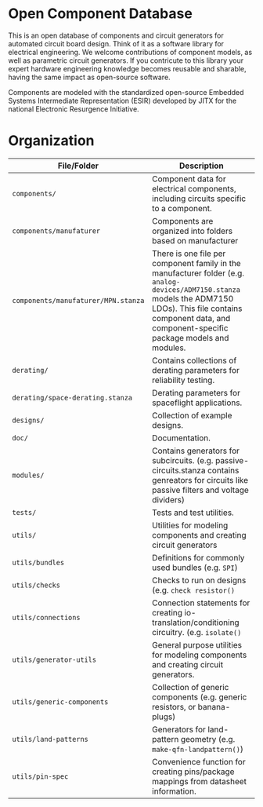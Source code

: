# Open Component Database
 
This is an open database of components and circuit generators for automated circuit board design. Think of it as a software library for electrical engineering. We welcome contributions of component models, as well as parametric circuit generators. If you contricute to this library your expert hardware engineering knowledge becomes reusable and sharable, having the same impact as open-source software.

Components are modeled with the standardized open-source Embedded Systems Intermediate Representation (ESIR) developed by JITX for the national Electronic Resurgence Initiative.

# Organization
| File/Folder   | Description |
| ------------- |-------------|
| `components/`      | Component data for electrical components, including circuits specific to a component. |
| `components/manufaturer`   | Components are organized into folders based on manufacturer |
| `components/manufaturer/MPN.stanza`   | There is one file per component family in the manufacturer folder (e.g. `analog-devices/ADM7150.stanza` models the ADM7150 LDOs). This file contains component data, and component-specific package models and modules.|
| `derating/`      | Contains collections of derating parameters for reliability testing. |
| `derating/space-derating.stanza`      | Derating parameters for spaceflight applications. |
| `designs/`      | Collection of example designs. |
| `doc/`      | Documentation. |
| `modules/`      | Contains generators for subcircuits. (e.g. passive-circuits.stanza contains genreators for circuits like passive filters and voltage dividers) |
| `tests/`      | Tests and test utilities. |
| `utils/`      | Utilities for modeling components and creating circuit generators|
| `utils/bundles`      | Definitions for commonly used bundles (e.g. `SPI`) |
| `utils/checks`      | Checks to run on designs (e.g. `check resistor()`|
| `utils/connections`      | Connection statements for creating io-translation/conditioning circuitry. (e.g. `isolate()`|
| `utils/generator-utils`      | General purpose utilities for modeling components and creating circuit generators. |
| `utils/generic-components`      | Collection of generic components (e.g. generic resistors, or banana-plugs)|
| `utils/land-patterns`      | Generators for land-pattern geometry (e.g. `make-qfn-landpattern()`)|
| `utils/pin-spec`      | Convenience function for creating pins/package mappings from datasheet information.|
